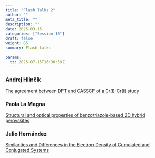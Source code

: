 ```yaml
---
title: "Flash Talks 2"
author: ""
meta_title: ""
description: ""
date: 2025-03-15
categories: ["Session 10"]
draft: false
weight: 85
summary: Flash talks

params:
  tt: 2025-07-15T16:30:50Z
---
```

<p>

### Andrej Hlinčík
[The agreement between DFT and CASSCF of a Cr(I)-Cr(I) study](../hlinčík)

### Paola La Magna
[Structural and optical properties of benzotriazole-based 2D hybrid perovskites](../la_magna)

### Julio Hernández
[Similarities and Differences in the Electron Density of Cumulated and Conjugated Systems](../hernandes)
